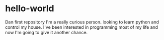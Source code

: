# hello-world
Dan first repository
I'm a really curious person. looking to learn python and control my house.
I've been interested in programming most of my life and now I'm going to give it another chance.
